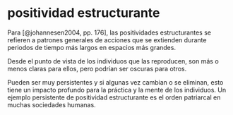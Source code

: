 # positividad estructurante
Para [@johannesen2004, pp. 176], las positividades estructurantes se refieren a patrones generales de acciones que se extienden durante periodos de tiempo más largos en espacios más grandes.

Desde el punto de vista de los individuos que las reproducen, son más o menos claras para ellos, pero podrían ser oscuras para otros.

Pueden ser muy persistentes y si algunas vez cambian o se eliminan, esto tiene un impacto profundo para la práctica y la mente de los individuos. Un ejemplo persistente de positividad estructurante es el orden patriarcal en muchas sociedades humanas.
